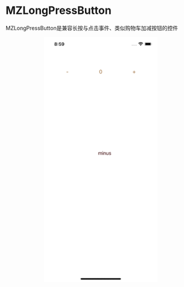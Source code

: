 # MZLongPressButton
MZLongPressButton是兼容长按与点击事件、类似购物车加减按钮的控件

<div align=center>
<img src="1.gif" width="300px" />
</div>
